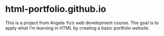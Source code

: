 # html-portfolio.github.io
This is a project from Angela Yu’s web development course. The goal is to apply what I’m learning in HTML by creating a basic portfolio website.

